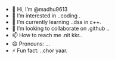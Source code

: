 - 👋 Hi, I’m @madhu9613
- 👀 I’m interested in ..coding .
- 🌱 I’m currently learning ..dsa in c++.
- 💞️ I’m looking to collaborate on .github ..
- 📫 How to reach me .nit kkr..
- 😄 Pronouns: ...
- ⚡ Fun fact: ..chor yaar.

<!---
madhu9613/madhu9613 is a ✨ special ✨ repository because its `README.md` (this file) appears on your GitHub profile.
You can click the Preview link to take a look at your changes.
--->
